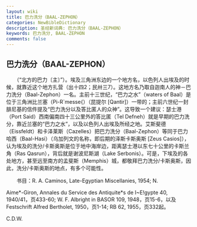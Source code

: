 ```yaml
---
layout: wiki
title: 巴力洗分（BAAL-ZEPHON）
categories: NewBibleDictionary
description: 圣经新词典: 巴力洗分（BAAL-ZEPHON）
keywords: 巴力洗分, BAAL-ZEPHON
comments: false
---
```


## 巴力洗分（BAAL-ZEPHON）

　　（“北方的巴力〔主〕”）。埃及三角洲东边的一个地方名，以色列人出埃及的时候，就靠近这个地方扎营（出十四2；民卅三7）。这地方名乃取自迦南人的神－巴力洗分（Baal-Zephon）一名。主前十三世纪，“巴力之水”（waters of Baal）是位于三角洲比兰塞（Pi-R`messe{）（昆提尔 [Qantir]）一带的；主前六世纪一封腓尼基的信件提及“巴力洗分以及答比匿人的众神”。这导致一个建议：瑟士港（Port Said）西南偏南四十三公里外的答比匿（Tel Defneh）就是早期的巴力洗分，靠近兰塞的“巴力之水”，以及以色列人出埃及所经之地。艾斯斐德（Eissfeldt）和卡泽莱斯（Cazelles）把巴力洗分（Baal-Zephon）等同于巴力哈西（Baal-Hasi）（乌加列文的名称，即后期的泽斯卡斯奥斯 [Zeus Casios]），认为埃及的洗分/卡斯奥斯是位于地中海岸边，距离瑟士港以东七十公里的卡斯兰角（Ras Qasrun），背后就是谢波尼斯湖（Lake Serbonis）。可是，下埃及的各处地方，甚至远至南方的孟斐斯（Memphis）城，都敬拜巴力洗分/卡斯奥斯，因此，洗分/卡斯奥斯的地点，有多个可能性。

　　书目：R. A. Caminos, Late-Egyptian Miscellanies, 1954; N.

Aime*-Giron, Annales du Service des Antiquite*s de I~E!gypte 40, 1940/41，页433-60; W. F. Albright in BASOR 109, 1948，页15-6，以及 Festschrift Alfred Bertholet, 1950，页1-14; RB 62, 1955，页332起。

C.D.W.







